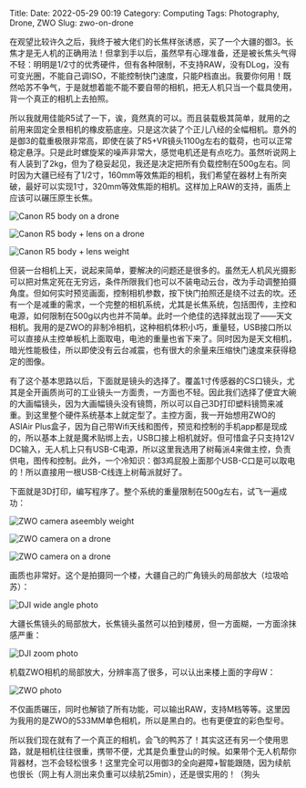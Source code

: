 Title: 
Date: 2022-05-29 00:19
Category: Computing
Tags: Photography, Drone, ZWO
Slug: zwo-on-drone

在观望比较许久之后，我终于被大佬们的长焦样张诱惑，买了一个大疆的御3。长焦才是无人机的正确用法！但拿到手以后，虽然早有心理准备，还是被长焦头气得不轻：明明是1/2寸的优秀硬件，但有各种限制，不支持RAW，没有DLog，没有可变光圈，不能自己调ISO，不能控制快门速度，只能P档直出。我要你何用！既然哈苏不争气，于是就想着能不能不要自带的相机，把无人机只当一个载具使用，背一个真正的相机上去拍照。
 
所以我就用佳能R5试了一下，诶，竟然真的可以。而且装载极其简单，就用的之前用来固定全景相机的橡皮筋底座。只是这次装了个正儿八经的全幅相机。意外的是御3的载重极限非常高，即使在装了R5+VR镜头1100g左右的载荷，也可以正常稳定悬浮。只是此时螺旋桨的噪声非常大，感觉电机还是有点吃力。虽然听说网上有人装到了2kg，但为了稳妥起见，我还是决定把所有负载控制在500g左右。同时因为大疆已经有了1/2寸，160mm等效焦距的相机，我们希望在器材上有所突破，最好可以实现1寸，320mm等效焦距的相机。这样加上RAW的支持，画质上应该可以碾压原生长焦。
 
![Canon R5 body on a drone](/images/zwo_drone_r5_body.jpg) 

![Canon R5 body + lens on a drone](/images/zwo_drone_r5_lens.jpg) 

![Canon R5 body + lens weight](/images/zwo_drone_r5_weight.jpg) 
 
但装一台相机上天，说起来简单，要解决的问题还是很多的。虽然无人机风光摄影可以把对焦定死在无穷远，条件所限我们也可以不装电动云台，改为手动调整拍摄角度。但如何实时预览画面，控制相机参数，按下快门拍照还是绕不过去的坎。还有一个是减重的需求，一个完整的相机系统，尤其是长焦系统，包括图传，主控和电源，如何限制在500g以内也并不简单。此时一个绝佳的选择就出现了——天文相机。我用的是ZWO的非制冷相机，这种相机体积小巧，重量轻，USB接口所以可以直接从主控单板机上面取电，电池的重量也省下来了。同时因为是天文相机，暗光性能极佳，所以即使没有云台减震，也有很大的余量来压缩快门速度来获得稳定的图像。
 
有了这个基本思路以后，下面就是镜头的选择了。覆盖1寸传感器的CS口镜头，尤其是全开画质尚可的工业镜头一方面贵，一方面也不轻。因此我们选择了便宜大碗的大画幅镜头，因为大画幅镜头没有镜筒，所以可以自己3D打印塑料镜筒来减重。到这里整个硬件系统基本上就定型了。主控方面，我一开始想用ZWO的ASIAir Plus盒子，因为自己带Wifi天线和图传，预览和控制的手机app都是现成的，所以基本上就是魔术贴绑上去，USB口接上相机就好。但可惜盒子只支持12V DC输入，无人机上只有USB-C电源，所以这里我选用了树莓派4来做主控，负责供电，图传和控制。此外，一个冷知识：御3鸡屁股上面那个USB-C口是可以取电的！所以直接用一根USB-C线连上树莓派就好了。
 
下面就是3D打印，编写程序了。整个系统的重量限制在500g左右，试飞一遍成功：
 
![ZWO camera aseembly weight](/images/zwo_drone_weight.jpg) 
 
![ZWO camera on a drone](/images/zwo_drone_2.jpg) 
 
![ZWO camera on a drone](/images/zwo_drone_1.jpg) 
 
 
画质也非常好。这个是拍摄同一个楼，大疆自己的广角镜头的局部放大（垃圾哈苏）：
 
![DJI wide angle photo](/images/zwo_drone_wide_angle.png) 
 
大疆长焦镜头的局部放大，长焦镜头虽然可以拍到楼房，但一方面糊，一方面涂抹感严重：

![DJI zoom photo](/images/zwo_drone_zoom.png) 
 
机载ZWO相机的局部放大，分辨率高了很多，可以认出来楼上面的字母W：
 
![ZWO photo](/images/zwo_drone_zwo.png) 
 
不仅画质碾压，同时也解锁了所有功能，可以输出RAW，支持M档等等。这里因为我用的是ZWO的533MM单色相机，所以是黑白的。也有更便宜的彩色型号。
 
所以我们现在就有了一个真正的相机，会飞的鸭苏了！其实这还有另一个使用思路，就是相机往往很重，携带不便，尤其是负重登山的时候。如果带个无人机帮你背器材，岂不会轻松很多！这里完全可以用御3的全向避障+智能跟随，因为续航也很长（网上有人测出来负重可以续航25min），还是很实用的！（狗头